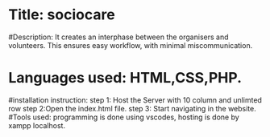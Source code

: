 # Title: sociocare
#Description: It creates an interphase between the organisers and volunteers. This ensures easy workflow, with minimal miscommunication.
# Languages used: HTML,CSS,PHP.
#installation instruction:
                        step 1: Host the Server with 10 column and unlimted row
                        step 2:Open the index.html file.
                        step 3: Start navigating in the website.
#Tools used: programming is done using vscodes, hosting is done by xampp localhost.
